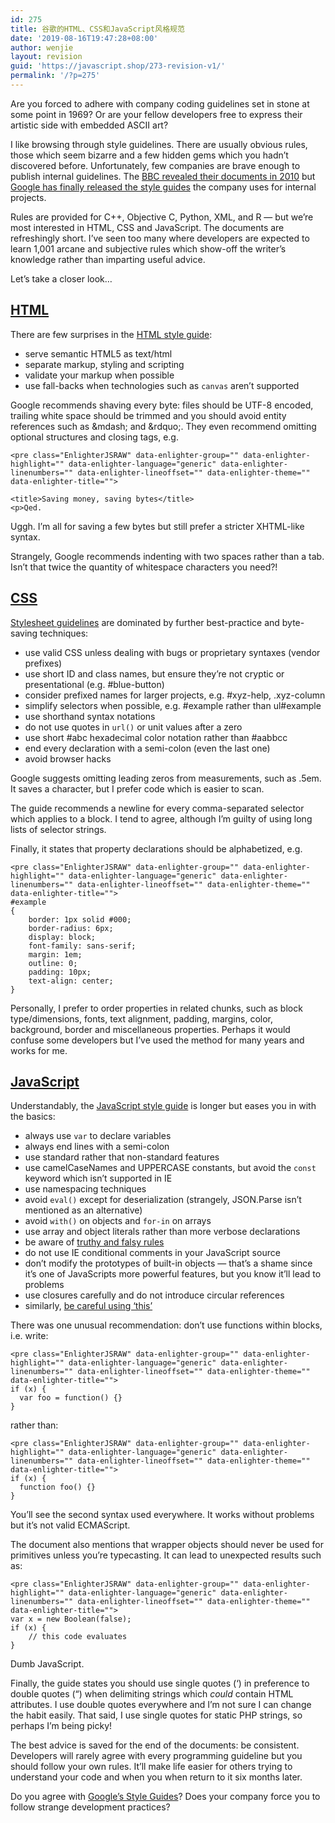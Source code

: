 ```yaml
---
id: 275
title: 谷歌的HTML、CSS和JavaScript风格规范
date: '2019-08-16T19:47:28+08:00'
author: wenjie
layout: revision
guid: 'https://javascript.shop/273-revision-v1/'
permalink: '/?p=275'
---
```


Are you forced to adhere with company coding guidelines set in stone at some point in 1969? Or are your fellow developers free to express their artistic side with embedded ASCII art?

I like browsing through style guidelines. There are usually obvious rules, those which seem bizarre and a few hidden gems which you hadn’t discovered before. Unfortunately, few companies are brave enough to publish internal guidelines. The [BBC revealed their documents in 2010](http://www.sitepoint.com/bbc-css-coding-standards/) but [Google has finally released the style guides](https://code.google.com/p/google-styleguide/) the company uses for internal projects.

Rules are provided for C++, Objective C, Python, XML, and R — but we’re most interested in HTML, CSS and JavaScript. The documents are refreshingly short. I’ve seen too many where developers are expected to learn 1,001 arcane and subjective rules which show-off the writer’s knowledge rather than imparting useful advice.

Let’s take a closer look…

## [HTML](http://google-styleguide.googlecode.com/svn/trunk/htmlcssguide.xml)

There are few surprises in the [HTML style guide](http://google-styleguide.googlecode.com/svn/trunk/htmlcssguide.xml):

- serve semantic HTML5 as text/html
- separate markup, styling and scripting
- validate your markup when possible
- use fall-backs when technologies such as `canvas` aren’t supported

Google recommends shaving every byte: files should be UTF-8 encoded, trailing white space should be trimmed and you should avoid entity references such as &amp;mdash; and &amp;rdquo;. They even recommend omitting optional structures and closing tags, e.g.

```
<pre class="EnlighterJSRAW" data-enlighter-group="" data-enlighter-highlight="" data-enlighter-language="generic" data-enlighter-linenumbers="" data-enlighter-lineoffset="" data-enlighter-theme="" data-enlighter-title="">

<title>Saving money, saving bytes</title>
<p>Qed.
```

Uggh. I’m all for saving a few bytes but still prefer a stricter XHTML-like syntax.

Strangely, Google recommends indenting with two spaces rather than a tab. Isn’t that twice the quantity of whitespace characters you need?!

## [CSS](http://google-styleguide.googlecode.com/svn/trunk/htmlcssguide.xml#CSS_Style_Rules)

[Stylesheet guidelines](http://google-styleguide.googlecode.com/svn/trunk/htmlcssguide.xml#CSS_Style_Rules) are dominated by further best-practice and byte-saving techniques:

- use valid CSS unless dealing with bugs or proprietary syntaxes (vendor prefixes)
- use short ID and class names, but ensure they’re not cryptic or presentational (e.g. #blue-button)
- consider prefixed names for larger projects, e.g. #xyz-help, .xyz-column
- simplify selectors when possible, e.g. #example rather than ul#example
- use shorthand syntax notations
- do not use quotes in `url()` or unit values after a zero
- use short #abc hexadecimal color notation rather than #aabbcc
- end every declaration with a semi-colon (even the last one)
- avoid browser hacks

Google suggests omitting leading zeros from measurements, such as .5em. It saves a character, but I prefer code which is easier to scan.

The guide recommends a newline for every comma-separated selector which applies to a block. I tend to agree, although I’m guilty of using long lists of selector strings.

Finally, it states that property declarations should be alphabetized, e.g.

```
<pre class="EnlighterJSRAW" data-enlighter-group="" data-enlighter-highlight="" data-enlighter-language="generic" data-enlighter-linenumbers="" data-enlighter-lineoffset="" data-enlighter-theme="" data-enlighter-title="">
#example
{
	border: 1px solid #000;
	border-radius: 6px;
	display: block;
	font-family: sans-serif;
	margin: 1em;
	outline: 0;
	padding: 10px;
	text-align: center;
}
```

Personally, I prefer to order properties in related chunks, such as block type/dimensions, fonts, text alignment, padding, margins, color, background, border and miscellaneous properties. Perhaps it would confuse some developers but I’ve used the method for many years and works for me.

## [JavaScript](http://google-styleguide.googlecode.com/svn/trunk/javascriptguide.xml)

Understandably, the [JavaScript style guide](http://google-styleguide.googlecode.com/svn/trunk/javascriptguide.xml) is longer but eases you in with the basics:

- always use `var` to declare variables
- always end lines with a semi-colon
- use standard rather that non-standard features
- use camelCaseNames and UPPERCASE constants, but avoid the `const` keyword which isn’t supported in IE
- use namespacing techniques
- avoid `eval()` except for deserialization (strangely, JSON.Parse isn’t mentioned as an alternative)
- avoid `with()` on objects and `for-in` on arrays
- use array and object literals rather than more verbose declarations
- be aware of [truthy and falsy rules](http://www.sitepoint.com/javascript-truthy-falsy/)
- do not use IE conditional comments in your JavaScript source
- don’t modify the prototypes of built-in objects — that’s a shame since it’s one of JavaScripts more powerful features, but you know it’ll lead to problems
- use closures carefully and do not introduce circular references
- similarly, [be careful using ‘this’](http://www.sitepoint.com/javascript-this-gotchas/)

There was one unusual recommendation: don’t use functions within blocks, i.e. write:

```
<pre class="EnlighterJSRAW" data-enlighter-group="" data-enlighter-highlight="" data-enlighter-language="generic" data-enlighter-linenumbers="" data-enlighter-lineoffset="" data-enlighter-theme="" data-enlighter-title="">
if (x) {
  var foo = function() {}
}
```

rather than:

```
<pre class="EnlighterJSRAW" data-enlighter-group="" data-enlighter-highlight="" data-enlighter-language="generic" data-enlighter-linenumbers="" data-enlighter-lineoffset="" data-enlighter-theme="" data-enlighter-title="">
if (x) {
  function foo() {}
}
```

You’ll see the second syntax used everywhere. It works without problems but it’s not valid ECMAScript.

The document also mentions that wrapper objects should never be used for primitives unless you’re typecasting. It can lead to unexpected results such as:

```
<pre class="EnlighterJSRAW" data-enlighter-group="" data-enlighter-highlight="" data-enlighter-language="generic" data-enlighter-linenumbers="" data-enlighter-lineoffset="" data-enlighter-theme="" data-enlighter-title="">
var x = new Boolean(false);
if (x) {
	// this code evaluates
}
```

Dumb JavaScript.

Finally, the guide states you should use single quotes (‘) in preference to double quotes (“) when delimiting strings which *could* contain HTML attributes. I use double quotes everywhere and I’m not sure I can change the habit easily. That said, I use single quotes for static PHP strings, so perhaps I’m being picky!

The best advice is saved for the end of the documents: be consistent. Developers will rarely agree with every programming guideline but you should follow your own rules. It’ll make life easier for others trying to understand your code and when you when return to it six months later.

Do you agree with [Google’s Style Guides](https://code.google.com/p/google-styleguide/)? Does your company force you to follow strange development practices?